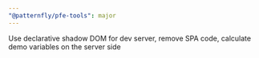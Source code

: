 ```yaml
---
"@patternfly/pfe-tools": major
---
```


Use declarative shadow DOM for dev server, remove SPA code, calculate demo variables on the server side
